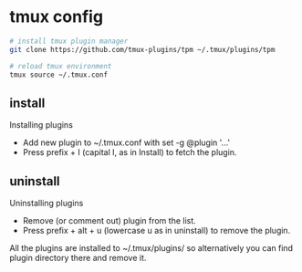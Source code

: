 # tmux config #


```bash
# install tmux plugin manager
git clone https://github.com/tmux-plugins/tpm ~/.tmux/plugins/tpm

# reload tmux environment
tmux source ~/.tmux.conf
```

## install

Installing plugins

- Add new plugin to ~/.tmux.conf with set -g @plugin '...'
- Press prefix + I (capital I, as in Install) to fetch the plugin.

## uninstall

Uninstalling plugins

- Remove (or comment out) plugin from the list.
- Press prefix + alt + u (lowercase u as in uninstall) to remove the plugin.

All the plugins are installed to ~/.tmux/plugins/ so alternatively you can find plugin directory there and remove it.


